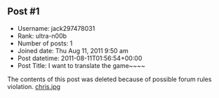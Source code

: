 ## Post #1
- Username: jack297478031
- Rank: ultra-n00b
- Number of posts: 1
- Joined date: Thu Aug 11, 2011 9:50 am
- Post datetime: 2011-08-11T01:56:54+00:00
- Post Title: I want to translate the game~~~~

The contents of this post was deleted because of possible forum rules violation.
[chris.jpg](https://xentaxbackup.github.io/file/4610_chris.jpg)
